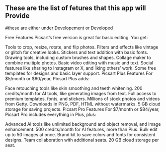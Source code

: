 ## These are the list of fetures that this app will Provide 
#these are either under Developement or Developed 

Free Features 
Picsart’s free version is great for basic editing. You get:

Tools to crop, resize, rotate, and flip photos.
Filters and effects like vintage or glitch for creative looks.
Stickers and text addition with basic fonts.
Drawing tools, including custom brushes and shapes.
Collage maker to combine multiple photos.
Basic video editing with music and text.
Social features like sharing to Instagram or X, and liking others’ work.
Some free templates for designs and basic layer support.
Picsart Plus Features
For $5/month or $60/year, Picsart Plus adds:

Face retouching tools like skin smoothing and teeth whitening.
200 credits/month for AI tools, like generating images from text.
Full access to premium templates, fonts, and stickers.
Millions of stock photos and videos from Getty.
Downloads in PNG, PDF, HTML without watermarks.
5 GB cloud storage for saving projects.
Picsart Pro Features
For $7/month or $84/year, Picsart Pro includes everything in Plus, plus:

Advanced AI tools like unlimited background and object removal, and image enhancement.
500 credits/month for AI features, more than Plus.
Bulk edit up to 50 images at once.
Brand kit to save colors and fonts for consistent designs.
Team collaboration with additional seats.
20 GB cloud storage per seat.